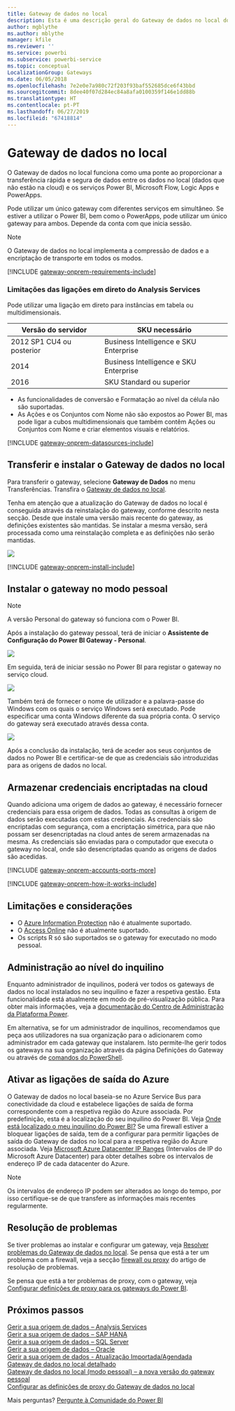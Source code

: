 ```yaml
---
title: Gateway de dados no local
description: Esta é uma descrição geral do Gateway de dados no local do Power BI. Pode utilizar este gateway para trabalhar com origens de dados de DirectQuery. Também pode utilizar este gateway para atualizar os conjuntos de dados na cloud com dados no local.
author: mgblythe
ms.author: mblythe
manager: kfile
ms.reviewer: ''
ms.service: powerbi
ms.subservice: powerbi-service
ms.topic: conceptual
LocalizationGroup: Gateways
ms.date: 06/05/2018
ms.openlocfilehash: 7e2e0e7a980c72f203f93baf552685dce6f43bbd
ms.sourcegitcommit: 8dee40f07d284ec84a8afa0100359f146e1dd88b
ms.translationtype: HT
ms.contentlocale: pt-PT
ms.lasthandoff: 06/27/2019
ms.locfileid: "67418814"
---
```

# <a name="on-premises-data-gateway"></a>Gateway de dados no local

O Gateway de dados no local funciona como uma ponte ao proporcionar a transferência rápida e segura de dados entre os dados no local (dados que não estão na cloud) e os serviços Power BI, Microsoft Flow, Logic Apps e PowerApps.

Pode utilizar um único gateway com diferentes serviços em simultâneo. Se estiver a utilizar o Power BI, bem como o PowerApps, pode utilizar um único gateway para ambos. Depende da conta com que inicia sessão.

> [!NOTE]
> O Gateway de dados no local implementa a compressão de dados e a encriptação de transporte em todos os modos.

<!-- Shared Requirements Include -->
[!INCLUDE [gateway-onprem-requirements-include](./includes/gateway-onprem-requirements-include.md)]

### <a name="limitations-of-analysis-services-live-connections"></a>Limitações das ligações em direto do Analysis Services

Pode utilizar uma ligação em direto para instâncias em tabela ou multidimensionais.

| **Versão do servidor** | **SKU necessário** |
| --- | --- |
| 2012 SP1 CU4 ou posterior |Business Intelligence e SKU Enterprise |
| 2014 |Business Intelligence e SKU Enterprise |
| 2016 |SKU Standard ou superior |

* As funcionalidades de conversão e Formatação ao nível da célula não são suportadas.
* As Ações e os Conjuntos com Nome não são expostos ao Power BI, mas pode ligar a cubos multidimensionais que também contêm Ações ou Conjuntos com Nome e criar elementos visuais e relatórios.

<!-- Shared Install steps Include -->
[!INCLUDE [gateway-onprem-datasources-include](./includes/gateway-onprem-datasources-include.md)]

## <a name="download-and-install-the-on-premises-data-gateway"></a>Transferir e instalar o Gateway de dados no local

Para transferir o gateway, selecione **Gateway de Dados** no menu Transferências. Transfira o [Gateway de dados no local](http://go.microsoft.com/fwlink/?LinkID=820925).

Tenha em atenção que a atualização do Gateway de dados no local é conseguida através da reinstalação do gateway, conforme descrito nesta secção. Desde que instale uma versão mais recente do gateway, as definições existentes são mantidas. Se instalar a mesma versão, será processada como uma reinstalação completa e as definições não serão mantidas.

![](media/service-gateway-onprem/powerbi-download-data-gateway.png)

<!-- Shared Install steps Include -->
[!INCLUDE [gateway-onprem-install-include](./includes/gateway-onprem-install-include.md)]

## <a name="install-the-gateway-in-personal-mode"></a>Instalar o gateway no modo pessoal

> [!NOTE]
> A versão Personal do gateway só funciona com o Power BI.

Após a instalação do gateway pessoal, terá de iniciar o **Assistente de Configuração do Power BI Gateway - Personal**.

![](media/service-gateway-onprem/personal-gateway-launch-configuration.png)

Em seguida, terá de iniciar sessão no Power BI para registar o gateway no serviço cloud.

![](media/service-gateway-onprem/personal-gateway-signin.png)

Também terá de fornecer o nome de utilizador e a palavra-passe do Windows com os quais o serviço Windows será executado. Pode especificar uma conta Windows diferente da sua própria conta. O serviço do gateway será executado através dessa conta.

![](media/service-gateway-onprem/personal-gateway-windows-service.png)

Após a conclusão da instalação, terá de aceder aos seus conjuntos de dados no Power BI e certificar-se de que as credenciais são introduzidas para as origens de dados no local.

<a name="credentials"></a>

## <a name="storing-encrypted-credentials-in-the-cloud"></a>Armazenar credenciais encriptadas na cloud

Quando adiciona uma origem de dados ao gateway, é necessário fornecer credenciais para essa origem de dados. Todas as consultas à origem de dados serão executadas com estas credenciais. As credenciais são encriptadas com segurança, com a encriptação simétrica, para que não possam ser desencriptadas na cloud antes de serem armazenadas na mesma. As credenciais são enviadas para o computador que executa o gateway no local, onde são desencriptadas quando as origens de dados são acedidas.

<!-- Account and Port information -->
[!INCLUDE [gateway-onprem-accounts-ports-more](./includes/gateway-onprem-accounts-ports-more.md)]

<!-- How the gateway works -->
[!INCLUDE [gateway-onprem-how-it-works-include](./includes/gateway-onprem-how-it-works-include.md)]

## <a name="limitations-and-considerations"></a>Limitações e considerações

* O [Azure Information Protection](https://docs.microsoft.com/microsoft-365/enterprise/protect-files-with-aip
) não é atualmente suportado.
* O [Access Online](https://products.office.com/access) não é atualmente suportado.
* Os scripts R só são suportados se o gateway for executado no modo pessoal.

## <a name="tenant-level-administration"></a>Administração ao nível do inquilino

Enquanto administrador de inquilinos, poderá ver todos os gateways de dados no local instalados no seu inquilino e fazer a respetiva gestão. Esta funcionalidade está atualmente em modo de pré-visualização pública. Para obter mais informações, veja a [documentação do Centro de Administração da Plataforma Power](/power-platform/admin/onpremises-data-gateway-management).

Em alternativa, se for um administrador de inquilinos, recomendamos que peça aos utilizadores na sua organização para o adicionarem como administrador em cada gateway que instalarem. Isto permite-lhe gerir todos os gateways na sua organização através da página Definições do Gateway ou através de [comandos do PowerShell](service-gateway-high-availability-clusters.md#powershell-support-for-gateway-clusters). 

## <a name="enabling-outbound-azure-connections"></a>Ativar as ligações de saída do Azure

O Gateway de dados no local baseia-se no Azure Service Bus para conectividade da cloud e estabelece ligações de saída de forma correspondente com a respetiva região do Azure associada. Por predefinição, esta é a localização do seu inquilino do Power BI. Veja [Onde está localizado o meu inquilino do Power BI?](https://powerbi.microsoft.com/documentation/powerbi-admin-where-is-my-tenant-located/)
Se uma firewall estiver a bloquear ligações de saída, tem de a configurar para permitir ligações de saída do Gateway de dados no local para a respetiva região do Azure associada. Veja [Microsoft Azure Datacenter IP Ranges](https://www.microsoft.com/download/details.aspx?id=41653) (Intervalos de IP do Microsoft Azure Datacenter) para obter detalhes sobre os intervalos de endereço IP de cada datacenter do Azure.
> [!NOTE]
> Os intervalos de endereço IP podem ser alterados ao longo do tempo, por isso certifique-se de que transfere as informações mais recentes regularmente. 

## <a name="troubleshooting"></a>Resolução de problemas

Se tiver problemas ao instalar e configurar um gateway, veja [Resolver problemas do Gateway de dados no local](service-gateway-onprem-tshoot.md). Se pensa que está a ter um problema com a firewall, veja a secção [firewall ou proxy](service-gateway-onprem-tshoot.md#firewall-or-proxy) do artigo de resolução de problemas.

Se pensa que está a ter problemas de proxy, com o gateway, veja [Configurar definições de proxy para os gateways do Power BI](service-gateway-proxy.md).

## <a name="next-steps"></a>Próximos passos

[Gerir a sua origem de dados – Analysis Services](service-gateway-enterprise-manage-ssas.md)  
[Gerir a sua origem de dados – SAP HANA](service-gateway-enterprise-manage-sap.md)  
[Gerir a sua origem de dados – SQL Server](service-gateway-enterprise-manage-sql.md)  
[Gerir a sua origem de dados – Oracle](service-gateway-onprem-manage-oracle.md)  
[Gerir a sua origem de dados - Atualização Importada/Agendada](service-gateway-enterprise-manage-scheduled-refresh.md)  
[Gateway de dados no local detalhado](service-gateway-onprem-indepth.md)  
[Gateway de dados no local (modo pessoal) – a nova versão do gateway pessoal](service-gateway-personal-mode.md)  
[Configurar as definições de proxy do Gateway de dados no local](service-gateway-proxy.md)  

Mais perguntas? [Pergunte à Comunidade do Power BI](http://community.powerbi.com/)
